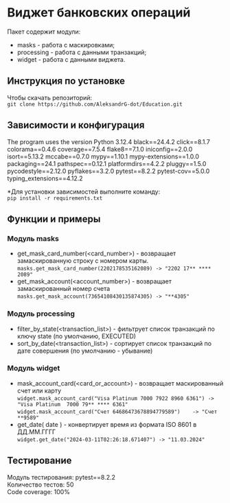 # Виджет банковских операций

Пакет содержит модули:
- masks - работа с маскировками;
- processing - работа с данными транзакций;
- widget - работа с данными виджета.

## Инструкция по установке
Чтобы скачать репозиторий:  
`git clone https://github.com/AleksandrG-dot/Education.git`


## Зависимости и конфигурация
The program uses the version Python 3.12.4
black==24.4.2
click==8.1.7
colorama==0.4.6
coverage==7.5.4
flake8==7.1.0
iniconfig==2.0.0
isort==5.13.2
mccabe==0.7.0
mypy==1.10.1
mypy-extensions==1.0.0
packaging==24.1
pathspec==0.12.1
platformdirs==4.2.2
pluggy==1.5.0
pycodestyle==2.12.0
pyflakes==3.2.0
pytest==8.2.2
pytest-cov==5.0.0
typing_extensions==4.12.2

*Для установки зависимостей выполните команду:  
`pip install -r requirements.txt`

## Функции и примеры
### Модуль masks

- get_mask_card_number(<card_number>) - возвращает замаскированную строку с номером карты.  
`masks.get_mask_card_number(2202178535162089) -> "2202 17** **** 2089"`
- get_mask_account(<account_number>) - возвращает замаскированный номер счета  
`masks.get_mask_account(73654108430135874305) -> "**4305"`

### Модуль processing
- filter_by_state(<transaction_list>) - фильтрует список транзакций по ключу state (по умолчанию, EXECUTED)
- sort_by_date(<transaction_list>) - сортирует список транзакций по дате совершения (по умолчанию - убывание)

### Модуль widget
- mask_account_card(<card_or_account>) - возвращает маскированный счет или карту  
`widget.mask_account_card("Visa Platinum 7000 7922 8960 6361") -> "Visa Platinum  7000 79** **** 6361"`  
`widget.mask_account_card("Счет 64686473678894779589")    -> "Счет **9589"`
- get_date( datе ) - конвертирует время из формата ISO 8601 в ДД.ММ.ГГГГ  
`widget.get_date("2024-03-11T02:26:18.671407") -> "11.03.2024"`

## Тестирование
Модуль тестирования: pytest==8.2.2  
Количество тестов: 50  
Code coverage: 100%


